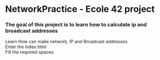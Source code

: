 # NetworkPractice - Ecole 42 project

<h3> The goal of this project is to learn how to calculate ip and broadcast addresses </h3>

<body>
  <div>
     Learn How can make network, IP and Broadcast addresses. <br>
     Enter the index.html <br>
     Fill the required spaces. <br>
  </div>
 </body>
